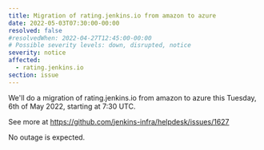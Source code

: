 ```yaml
---
title: Migration of rating.jenkins.io from amazon to azure
date: 2022-05-03T07:30:00-00:00
resolved: false
#resolvedWhen: 2022-04-27T12:45:00-00:00
# Possible severity levels: down, disrupted, notice
severity: notice
affected:
  - rating.jenkins.io
section: issue
---
```


We'll do a migration of rating.jenkins.io from amazon to azure this Tuesday, 6th of May 2022, starting at 7:30 UTC.

See more at https://github.com/jenkins-infra/helpdesk/issues/1627

No outage is expected.

